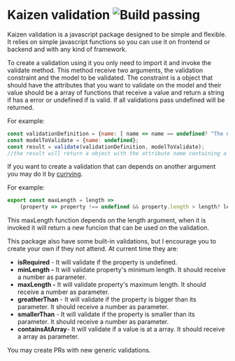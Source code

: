 # Kaizen validation ![Build passing](https://travis-ci.org/RodrigoSaint/kaizen-validation.svg?branch=master)

Kaizen validation is a javascript package designed to be simple and flexible. It relies on simple javascript functions so you can use it on frontend or backend and with any kind of framework.

To create a validation using it you only need to import it and invoke the validate method. This method receive two arguments, the validation constraint and the model to be validated. The constraint is a object that should have the attributes that you want to validate on the model and their value should be a array of functions that receive a value and return a string if has a error or undefined if is valid. If all validations pass undefined will be returned.

For example:

```javascript
const validationDefinition = {name: [ name => name == undefined? "The name is required": undefined ]};
const modelToValidate = {name: undefined};
const result = validate(validationDefinition, modelToValidate);
//the result will return a object with the attribute name containing a array with "The name is required" message
```

If you want to create a validation that can depends on another argument you may do it by [currying](https://en.wikipedia.org/wiki/Currying).

For example:

```javascript
export const maxLength = length => 
    (property => property !== undefined && property.length > length? lengthError : undefined);
```

This maxLength function depends on the length argument, when it is invoked it will return a new funcion that can be used on the validation. 

This package also have some built-in validations, but I encourage you to create your own if they not attend. At current time they are:

 - **isRequired** - It will validate if the property is undefined.
 - **minLength -** It will validate property's minimum length. It should receive a number as parameter.
 - **maxLength -** It will validate property's maximum length. It should receive a number as parameter.
 - **greatherThan** - It will validate if the property is bigger than its parameter. It should receive a number as parameter.
 - **smallerThan** - It will validate if the property is smaller than its parameter. It should receive a number as parameter.
 - **containsAtArray**- It will validate if a value is at a array. It should receive a array as parameter.

You may create PRs with new generic validations.
